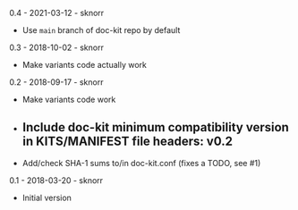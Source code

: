 0.4 - 2021-03-12 - sknorr
  - Use `main` branch of doc-kit repo by default

0.3 - 2018-10-02 - sknorr
  - Make variants code actually work

0.2 - 2018-09-17 - sknorr
  - Make variants code work
  - Include doc-kit minimum compatibility version in KITS/MANIFEST
    file headers:
      v0.2
      --
  - Add/check SHA-1 sums to/in doc-kit.conf (fixes a TODO, see #1)

0.1 - 2018-03-20 - sknorr
  - Initial version
